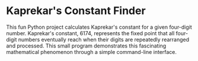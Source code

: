 # Kaprekar's Constant Finder

This fun Python project calculates Kaprekar's constant for a given four-digit number. Kaprekar's constant, 6174, represents the fixed point that all four-digit numbers eventually reach when their digits are repeatedly rearranged and processed. This small program demonstrates this fascinating mathematical phenomenon through a simple command-line interface.
